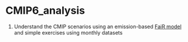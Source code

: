 # CMIP6_analysis
1. Understand the CMIP scenarios using an emission-based [FaiR model](https://fair.readthedocs.io/en/latest/) and simple exercises using monthly datasets


